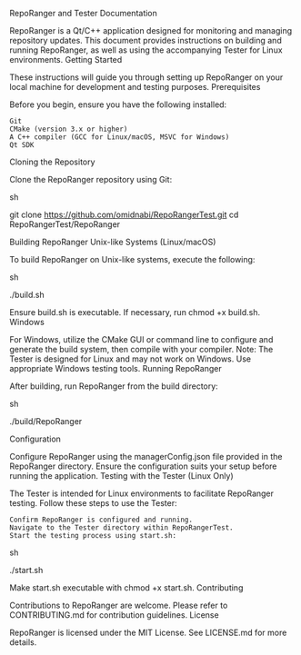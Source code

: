 RepoRanger and Tester Documentation

RepoRanger is a Qt/C++ application designed for monitoring and managing repository updates. This document provides instructions on building and running RepoRanger, as well as using the accompanying Tester for Linux environments.
Getting Started

These instructions will guide you through setting up RepoRanger on your local machine for development and testing purposes.
Prerequisites

Before you begin, ensure you have the following installed:

    Git
    CMake (version 3.x or higher)
    A C++ compiler (GCC for Linux/macOS, MSVC for Windows)
    Qt SDK

Cloning the Repository

Clone the RepoRanger repository using Git:

sh

git clone https://github.com/omidnabi/RepoRangerTest.git
cd RepoRangerTest/RepoRanger

Building RepoRanger
Unix-like Systems (Linux/macOS)

To build RepoRanger on Unix-like systems, execute the following:

sh

./build.sh

Ensure build.sh is executable. If necessary, run chmod +x build.sh.
Windows

For Windows, utilize the CMake GUI or command line to configure and generate the build system, then compile with your compiler. Note: The Tester is designed for Linux and may not work on Windows. Use appropriate Windows testing tools.
Running RepoRanger

After building, run RepoRanger from the build directory:

sh

./build/RepoRanger

Configuration

Configure RepoRanger using the managerConfig.json file provided in the RepoRanger directory. Ensure the configuration suits your setup before running the application.
Testing with the Tester (Linux Only)

The Tester is intended for Linux environments to facilitate RepoRanger testing. Follow these steps to use the Tester:

    Confirm RepoRanger is configured and running.
    Navigate to the Tester directory within RepoRangerTest.
    Start the testing process using start.sh:

sh

./start.sh

Make start.sh executable with chmod +x start.sh.
Contributing

Contributions to RepoRanger are welcome. Please refer to CONTRIBUTING.md for contribution guidelines.
License

RepoRanger is licensed under the MIT License. See LICENSE.md for more details.
